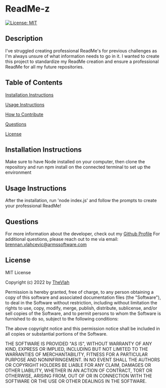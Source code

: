 # ReadMe-z
[![License: MIT](https://img.shields.io/badge/License-MIT-yellow.svg)](https://opensource.org/licenses/MIT)

## Description
I've struggled creating professional ReadMe's for previous challenges as I'm always unsure of what information needs to go in it. I wanted to create this project to standardize my ReadMe creation and ensure a professional ReadMe for all my future repositories.

## Table of Contents
[Installation Instructions](#installation-instructions)    

[Usage Instructions](#usage-instructions)
  
[How to Contribute](#how-to-contribute)
  
[Questions](#questions)  

[License](#License)
  
## Installation Instructions
Make sure to have Node installed on your computer, then clone the repository and run npm install on the connected terminal to set up the environment

## Usage Instructions
After the installation, run 'node index.js' and follow the prompts to create your professional ReadMe!

## Questions
For more information about the developer, check out my [Github Profile](https://github.com/TheVlah)
For additional questions, please reach out to me via email: [brennan.vlahcevic@armssoftware.com](brennan.vlahcevic@armssoftware.com)

## License
MIT License

Copyright (c) 2022 by [TheVlah](https://github.com/TheVlah)

Permission is hereby granted, free of charge, to any person obtaining a copy
of this software and associated documentation files (the "Software"), to deal
in the Software without restriction, including without limitation the rights
to use, copy, modify, merge, publish, distribute, sublicense, and/or sell
copies of the Software, and to permit persons to whom the Software is
furnished to do so, subject to the following conditions:

The above copyright notice and this permission notice shall be included in all
copies or substantial portions of the Software.

THE SOFTWARE IS PROVIDED "AS IS", WITHOUT WARRANTY OF ANY KIND, EXPRESS OR
IMPLIED, INCLUDING BUT NOT LIMITED TO THE WARRANTIES OF MERCHANTABILITY,
FITNESS FOR A PARTICULAR PURPOSE AND NONINFRINGEMENT. IN NO EVENT SHALL THE
AUTHORS OR COPYRIGHT HOLDERS BE LIABLE FOR ANY CLAIM, DAMAGES OR OTHER
LIABILITY, WHETHER IN AN ACTION OF CONTRACT, TORT OR OTHERWISE, ARISING FROM,
OUT OF OR IN CONNECTION WITH THE SOFTWARE OR THE USE OR OTHER DEALINGS IN THE
SOFTWARE.